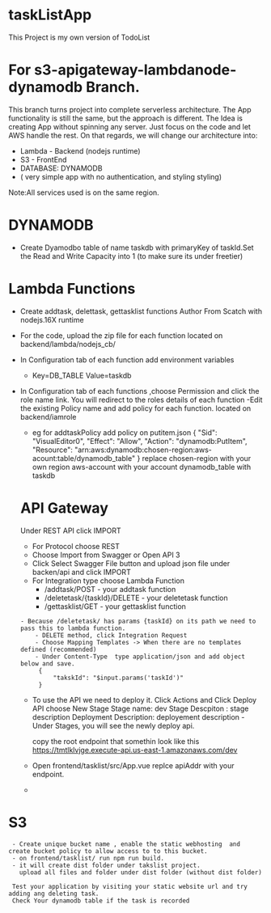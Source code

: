 # taskListApp
This Project is my own version of TodoList 


# For s3-apigateway-lambdanode-dynamodb Branch.
 This branch turns project into complete serverless architecture.
 The App functionality is still the same, but the approach is different.
 The Idea is creating App without spinning any server. Just focus on the code
 and let AWS handle the rest. On that regards, we will change our architecture into:
 
- Lambda - Backend (nodejs runtime)
- S3 -    FrontEnd 
- DATABASE: DYNAMODB
- ( very simple app with no authentication, and styling styling)

Note:All services used is on the same region.

# DYNAMODB
  - Create Dyamodbo table of name taskdb with primaryKey of taskId.Set the Read and Write Capacity into 1 (to make sure its under freetier)
 
# Lambda Functions
  - Create addtask, delettask, gettasklist functions  Author From Scatch with nodejs.16X runtime 
  - For the code, upload the zip file for each function located on backend/lambda/nodejs_cb/
  - In Configuration tab of each function add environment variables 
     - Key=DB_TABLE Value=taskdb
  - In Configuration tab  of each functions ,choose Permission  and click the role name link. You will redirect to the roles details  of each function 
      -Edit the existing Policy name and add policy for each function. located on backend/iamrole 
      - eg for addtaskPolicy add policy on putitem.json
          {
            "Sid": "VisualEditor0",
            "Effect": "Allow",
            "Action": "dynamodb:PutItem",
            "Resource": "arn:aws:dynamodb:chosen-region:aws-acount:table/dynamodb_table"
          }
        replace 
          chosen-region  with your own region
          aws-account with your account
          dynamodb_table with taskdb
          
     # API Gateway 
       Under REST API click IMPORT
       - For Protocol choose REST
       - Choose Import from Swagger or Open API 3
       - Click Select Swagger File button and upload json file under backen/api and click IMPORT
       - For Integration type choose Lambda Function
          - /addtask/POST - your addtask function
          - /deletetask/{taskId}/DELETE - your deletetask function
          - /gettasklist/GET - your gettasklist function
          
        - Because /deletetask/ has params {taskId} on its path we need to pass this to lambda function.
            - DELETE method, click Integration Request 
            - Choose Mapping Templates -> When there are no templates defined (recommended)
            - Under Content-Type  type application/json and add object below and save.
             {
                 "takskId": "$input.params('taskId')"
             }
         
       - To use the API we need to deploy it.
          Click Actions  and Click Deploy API
          choose New Stage 
            Stage name: dev
            Stage Descpiton : stage description
            Deployment Description: deployement description
        -Under Stages, you will see the newly deploy api.   
            
         copy the root endpoint that somethin look like this
            https://tmtlklvjge.execute-api.us-east-1.amazonaws.com/dev
       - Open  frontend/tasklist/src/App.vue replce apiAddr with your endpoint.
       -     
   # S3 
     - Create unique bucket name , enable the static webhosting  and create bucket policy to allow access to to this bucket.
     - on frontend/tasklist/ run npm run build.
     - it will create dist folder under takslist project.
       upload all files and folder under dist folder (without dist folder)
     
     Test your application by visiting your static website url and try adding ang deleting task.
     Check Your dynamodb table if the task is recorded 
